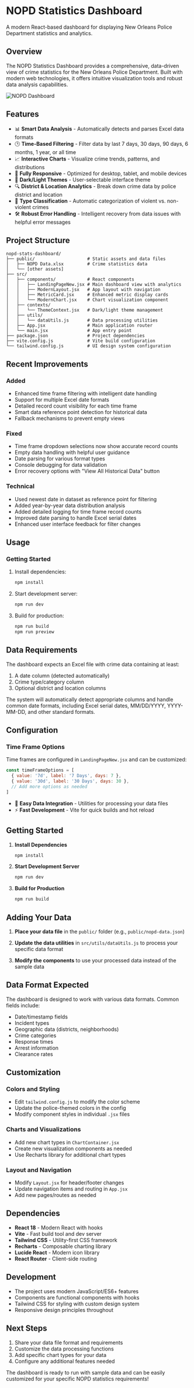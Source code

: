 # NOPD Statistics Dashboard

A modern React-based dashboard for displaying New Orleans Police Department statistics and analytics.

## Overview

The NOPD Statistics Dashboard provides a comprehensive, data-driven view of crime statistics for the New Orleans Police Department. Built with modern web technologies, it offers intuitive visualization tools and robust data analysis capabilities.

![NOPD Dashboard](https://github.com/TexSupport504/nopd-stats-dashboard/raw/master/public/dashboard-preview.png)

## Features

- 📊 **Smart Data Analysis** - Automatically detects and parses Excel data formats
- 🕒 **Time-Based Filtering** - Filter data by last 7 days, 30 days, 90 days, 6 months, 1 year, or all time
- 📈 **Interactive Charts** - Visualize crime trends, patterns, and distributions
- 📱 **Fully Responsive** - Optimized for desktop, tablet, and mobile devices
- 🌙 **Dark/Light Themes** - User-selectable interface theme
- 🔍 **District & Location Analytics** - Break down crime data by police district and location
- 📝 **Type Classification** - Automatic categorization of violent vs. non-violent crimes
- 🛠️ **Robust Error Handling** - Intelligent recovery from data issues with helpful error messages

## Project Structure

```
nopd-stats-dashboard/
├── public/                    # Static assets and data files
│   ├── NOPD Data.xlsx         # Crime statistics data
│   └── [other assets]
├── src/
│   ├── components/            # React components
│   │   ├── LandingPageNew.jsx # Main dashboard view with analytics
│   │   ├── ModernLayout.jsx   # App layout with navigation
│   │   ├── MetricCard.jsx     # Enhanced metric display cards
│   │   └── ModernChart.jsx    # Chart visualization component
│   ├── contexts/
│   │   └── ThemeContext.jsx   # Dark/light theme management
│   ├── utils/
│   │   └── dataUtils.js       # Data processing utilities
│   ├── App.jsx                # Main application router
│   └── main.jsx               # App entry point
├── package.json               # Project dependencies
├── vite.config.js             # Vite build configuration
└── tailwind.config.js         # UI design system configuration
```

## Recent Improvements

### Added
- Enhanced time frame filtering with intelligent date handling
- Support for multiple Excel date formats
- Detailed record count visibility for each time frame
- Smart data reference point detection for historical data
- Fallback mechanisms to prevent empty views

### Fixed
- Time frame dropdown selections now show accurate record counts
- Empty data handling with helpful user guidance
- Date parsing for various format types
- Console debugging for data validation
- Error recovery options with "View All Historical Data" button

### Technical
- Used newest date in dataset as reference point for filtering
- Added year-by-year data distribution analysis
- Added detailed logging for time frame record counts
- Improved date parsing to handle Excel serial dates
- Enhanced user interface feedback for filter changes

## Usage

### Getting Started

1. Install dependencies:
   ```bash
   npm install
   ```

2. Start development server:
   ```bash
   npm run dev
   ```

3. Build for production:
   ```bash
   npm run build
   npm run preview
   ```

## Data Requirements

The dashboard expects an Excel file with crime data containing at least:

1. A date column (detected automatically)
2. Crime type/category column
3. Optional district and location columns

The system will automatically detect appropriate columns and handle common date formats, including Excel serial dates, MM/DD/YYYY, YYYY-MM-DD, and other standard formats.

## Configuration

### Time Frame Options

Time frames are configured in `LandingPageNew.jsx` and can be customized:

```jsx
const timeFrameOptions = [
  { value: '7d', label: '7 Days', days: 7 },
  { value: '30d', label: '30 Days', days: 30 },
  // Add more options as needed
]
```
- 🔧 **Easy Data Integration** - Utilities for processing your data files
- ⚡ **Fast Development** - Vite for quick builds and hot reload

## Getting Started

1. **Install Dependencies**
   ```bash
   npm install
   ```

2. **Start Development Server**
   ```bash
   npm run dev
   ```

3. **Build for Production**
   ```bash
   npm run build
   ```

## Adding Your Data

1. **Place your data file** in the `public/` folder (e.g., `public/nopd-data.json`)

2. **Update the data utilities** in `src/utils/dataUtils.js` to process your specific data format

3. **Modify the components** to use your processed data instead of the sample data

## Data Format Expected

The dashboard is designed to work with various data formats. Common fields include:

- Date/timestamp fields
- Incident types
- Geographic data (districts, neighborhoods)
- Crime categories
- Response times
- Arrest information
- Clearance rates

## Customization

### Colors and Styling
- Edit `tailwind.config.js` to modify the color scheme
- Update the police-themed colors in the config
- Modify component styles in individual `.jsx` files

### Charts and Visualizations
- Add new chart types in `ChartContainer.jsx`
- Create new visualization components as needed
- Use Recharts library for additional chart types

### Layout and Navigation
- Modify `Layout.jsx` for header/footer changes
- Update navigation items and routing in `App.jsx`
- Add new pages/routes as needed

## Dependencies

- **React 18** - Modern React with hooks
- **Vite** - Fast build tool and dev server
- **Tailwind CSS** - Utility-first CSS framework
- **Recharts** - Composable charting library
- **Lucide React** - Modern icon library
- **React Router** - Client-side routing

## Development

- The project uses modern JavaScript/ES6+ features
- Components are functional components with hooks
- Tailwind CSS for styling with custom design system
- Responsive design principles throughout

## Next Steps

1. Share your data file format and requirements
2. Customize the data processing functions
3. Add specific chart types for your data
4. Configure any additional features needed

The dashboard is ready to run with sample data and can be easily customized for your specific NOPD statistics requirements!
